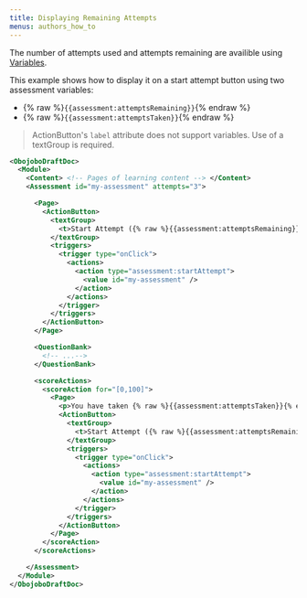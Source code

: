 ```yaml
---
title: Displaying Remaining Attempts
menus: authors_how_to
---
```


The number of attempts used and attempts remaining are availible using [Variables](authors_variables.md).

This example shows how to display it on a start attempt button using two assessment variables:

* {% raw %}`{{assessment:attemptsRemaining}}`{% endraw %}
* {% raw %}`{{assessment:attemptsTaken}}`{% endraw %}


> ActionButton's `label` attribute does not support variables. Use of a textGroup is required.

```xml
<ObojoboDraftDoc>
  <Module>
    <Content> <!-- Pages of learning content --> </Content>
    <Assessment id="my-assessment" attempts="3">

      <Page>
        <ActionButton>
          <textGroup>
            <t>Start Attempt ({% raw %}{{assessment:attemptsRemaining}}{% endraw %} remaining)</t>
          </textGroup>
          <triggers>
            <trigger type="onClick">
              <actions>
                <action type="assessment:startAttempt">
                  <value id="my-assessment" />
                </action>
              </actions>
            </trigger>
          </triggers>
        </ActionButton>
      </Page>

      <QuestionBank>
        <!-- ...-->
      </QuestionBank>

      <scoreActions>
        <scoreAction for="[0,100]">
          <Page>
            <p>You have taken {% raw %}{{assessment:attemptsTaken}}{% endraw %} attempts.</p>
            <ActionButton>
              <textGroup>
                <t>Start Attempt ({% raw %}{{assessment:attemptsRemaining}}{% endraw %} remaining)</t>
              </textGroup>
              <triggers>
                <trigger type="onClick">
                  <actions>
                    <action type="assessment:startAttempt">
                      <value id="my-assessment" />
                    </action>
                  </actions>
                </trigger>
              </triggers>
            </ActionButton>
          </Page>
        </scoreAction>
      </scoreActions>

    </Assessment>
  </Module>
</ObojoboDraftDoc>

```
